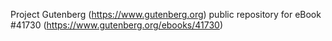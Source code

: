 Project Gutenberg (https://www.gutenberg.org) public repository for eBook #41730 (https://www.gutenberg.org/ebooks/41730)
